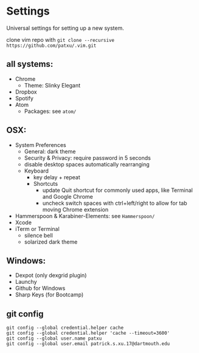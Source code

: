 # Settings

Universal settings for setting up a new system.

clone vim repo with `git clone --recursive https://github.com/patxu/.vim.git`

## all systems:
- Chrome  
  - Theme: Slinky Elegant
- Dropbox  
- Spotify  
- Atom
  - Packages: see `atom/`

## OSX:
- System Preferences
  - General: dark theme
  - Security & Privacy: require password in 5 seconds
  - disable desktop spaces automatically rearranging
  - Keyboard
    - key delay + repeat
    - Shortcuts
      - update Quit shortcut for commonly used apps, like Terminal and Google Chrome
      - uncheck switch spaces with ctrl+left/right to allow for tab moving Chrome extension
- Hammerspoon & Karabiner-Elements: see `Hammerspoon/`
- Xcode
- iTerm or Terminal
    - silence bell
    - solarized dark theme

## Windows:
- Dexpot (only dexgrid plugin)
- Launchy  
- Github for Windows  
- Sharp Keys (for Bootcamp)

## git config
`git config --global credential.helper cache`  
`git config --global credential.helper 'cache --timeout=3600'`  
`git config --global user.name patxu`  
`git config --global user.email patrick.s.xu.17@dartmouth.edu`  
